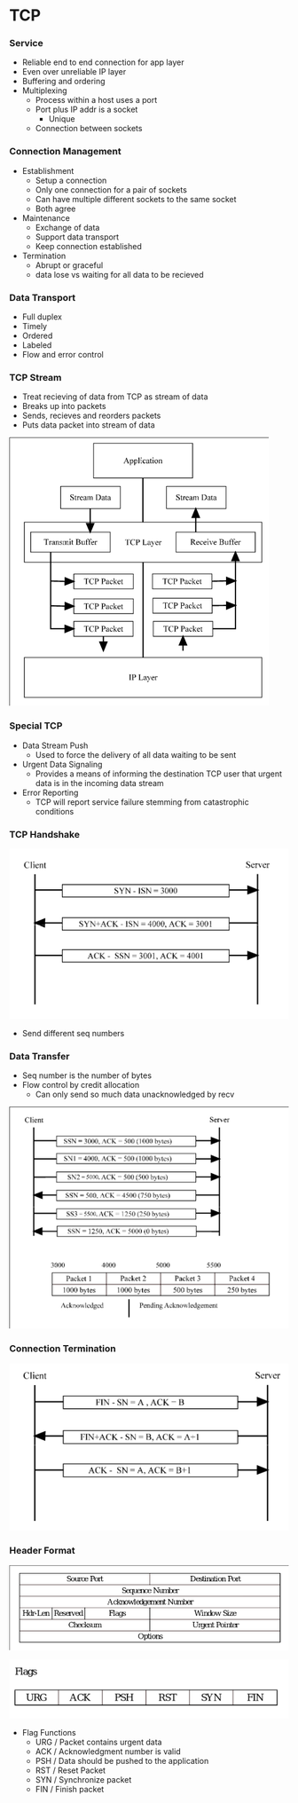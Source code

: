 
# TCP

### Service 
- Reliable end to end connection for app layer
- Even over unreliable IP layer
- Buffering and ordering
- Multiplexing
    - Process within a host uses a port 
    - Port plus IP addr is a socket
        - Unique
    - Connection between sockets

### Connection Management
- Establishment
    - Setup a connection
    - Only one connection for a pair of sockets
    - Can have multiple different sockets to the same socket
    - Both agree
- Maintenance
    - Exchange of data
    - Support data transport
    - Keep connection established
- Termination 
    - Abrupt or graceful
    - data lose vs waiting for all data to be recieved

### Data Transport 
- Full duplex
- Timely
- Ordered
- Labeled
- Flow and error control 


### TCP Stream
- Treat recieving of data from TCP as stream of data
- Breaks up into packets
- Sends, recieves and reorders packets
- Puts data packet into stream of data

![tcp_stream](./tcp_stream.png)

### Special TCP
- Data Stream Push
    - Used to force the delivery of all data waiting to be sent
- Urgent Data Signaling
    - Provides a means of informing the destination TCP user that urgent data is in the incoming data stream
- Error Reporting
    - TCP will report service failure stemming from catastrophic conditions

### TCP Handshake

![handshake](./tcp_handshake.png)
- Send different seq numbers

### Data Transfer
- Seq number is the number of bytes
- Flow control by credit allocation 
    - Can only send so much data unacknowledged by recv

![data](./tcp_data.png)

### Connection Termination

![term](./tcp_term.png)


### Header Format 

![header](./tcp_header.png)


![flags](./tcp_flags.png)


- Flag Functions
    - URG / Packet contains urgent data
    - ACK / Acknowledgment number is valid
    - PSH / Data should be pushed to the application
    - RST / Reset Packet
    - SYN / Synchronize packet
    - FIN / Finish packet















